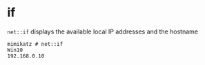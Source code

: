 # if

`net::if` displays the available local IP addresses and the hostname

```
mimikatz # net::if
Win10
192.168.0.10
```
